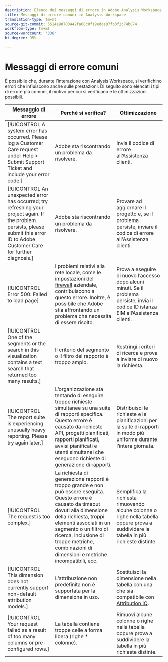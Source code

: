 ```yaml
---
description: Elenco dei messaggi di errore in Adobe Analysis Workspace e nei relativi componenti
title: Messaggi di errore comuni in Analysis Workspace
translation-type: tm+mt
source-git-commit: 5514e98703442fa68c8f19edce07fb3f2c74b874
workflow-type: tm+mt
source-wordcount: '336'
ht-degree: 95%

---
```



# Messaggi di errore comuni

È possibile che, durante l’interazione con Analysis Workspace, si verifichino errori che influiscono anche sulle prestazioni. Di seguito sono elencati i tipi di errore più comuni, il motivo per cui si verificano e le ottimizzazioni possibili.

| Messaggio di errore | Perché si verifica? | Ottimizzazione |
| --- | --- | --- |
| [!UICONTROL A system error has occurred. Please log a Customer Care request under Help > Submit Support Ticket and include your error code.] | Adobe sta riscontrando un problema da risolvere. | Invia il codice di errore all’Assistenza clienti. |
| [!UICONTROL An unexpected error has occurred; try refreshing your project again. If the problem persists, please submit this error ID to Adobe Customer Care for further diagnosis.] | Adobe sta riscontrando un problema da risolvere. | Provare ad aggiornare il progetto e, se il problema persiste, inviare il codice di errore all&#39;Assistenza clienti. |
| [!UICONTROL Error 500: Failed to load page] | I problemi relativi alla rete locale, come le [impostazioni del firewall](https://experienceleague.adobe.com/docs/analytics/technotes/ip-addresses.html?lang=it-IT) aziendale, contribuiscono a questo errore. Inoltre, è possibile che Adobe stia affrontando un problema che necessita di essere risolto. | Prova a eseguire di nuovo l’accesso dopo alcuni minuti. Se il problema persiste, invia il codice ID istanza EIM all’Assistenza clienti. |
| [!UICONTROL One of the segments or the search in this visualization contains a text search that returned too many results.] | Il criterio del segmento o il filtro del rapporto è troppo ampio. | Restringi i criteri di ricerca e prova a inviare di nuovo la richiesta. |
| [!UICONTROL The report suite is experiencing unusually heavy reporting. Please try again later.] | L’organizzazione sta tentando di eseguire troppe richieste simultanee su una suite di rapporti specifica. Questo errore è causato da richieste API, progetti pianificati, rapporti pianificati, avvisi pianificati e utenti simultanei che eseguono richieste di generazione di rapporti. | Distribuisci le richieste e le pianificazioni per la suite di rapporti in modo più uniforme durante l’intera giornata. |
| [!UICONTROL The request is too complex.] | La richiesta di generazione rapporti è troppo grande e non può essere eseguita. Questo errore è causato da timeout dovuti alla dimensione della richiesta, troppi elementi associati in un segmento o un filtro di ricerca, inclusione di troppe metriche, combinazioni di dimensioni e metriche incompatibili, ecc. | Semplifica la richiesta rimuovendo alcune colonne o righe nella tabella oppure prova a suddividere la tabella in più richieste distinte. |
| [!UICONTROL This dimension does not currently support non-default attribution models.] | L’attribuzione non predefinita non è supportata per la dimensione in uso. | Sostituisci la dimensione nella tabella con una che sia compatibile con [Attribution IQ](/help/analyze/analysis-workspace/attribution/overview.md). |
| [!UICONTROL Your request failed as a result of too many columns or pre-configured rows.] | La tabella contiene troppe celle a forma libera (righe * colonne). | Rimuovi alcune colonne o righe nella tabella oppure prova a suddividere la tabella in più richieste distinte. |

